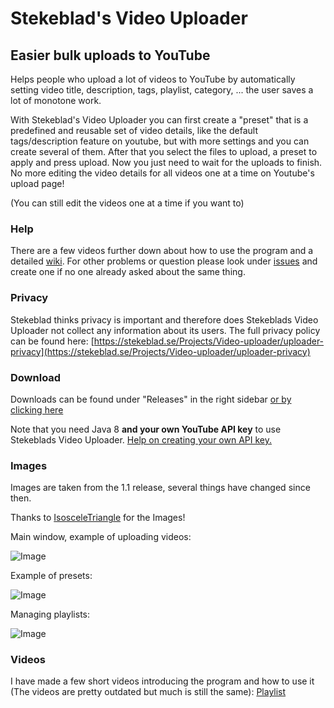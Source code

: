 # Stekeblad's Video Uploader

## Easier bulk uploads to YouTube
Helps people who upload a lot of videos to YouTube by automatically
setting video title, description, tags, playlist,
category, ... the user saves a lot of monotone work.

With Stekeblad's Video Uploader you can first create a "preset"
that is a predefined and reusable set of video details, like the default
tags/description feature on youtube, but with more settings and you can create several of them.
After that you select the files to upload, a preset to apply and press upload.
Now you just need to wait for the uploads to finish. No more editing the
video details for all videos one at a time on Youtube's upload page!

(You can still edit the videos one at a time if you want to)

### Help
There are a few videos further down about how to use the program and a
detailed
[wiki](https://github.com/Stekeblad/Stekeblads-Video-Uploader/wiki)<!-- @IGNORE PREVIOUS: link -->.
For other problems or question please look under
[issues](https://github.com/Stekeblad/Stekeblads-Video-Uploader/issues)
and create one if no one already asked about the same thing.

### Privacy
Stekeblad thinks privacy is important and therefore does Stekeblads
Video Uploader not collect any information about its users. The full
privacy policy can be found here:
[https://stekeblad.se/Projects/Video-uploader/uploader-privacy](https://stekeblad.se/Projects/Video-uploader/uploader-privacy)

### Download
Downloads can be found under "Releases" in the right sidebar
[or by clicking here](https://github.com/Stekeblad/Stekeblads-Video-Uploader/releases)

Note that you need Java 8 **and your own YouTube API key** to use
Stekeblads Video Uploader.
[Help on creating your own API key.](https://github.com/Stekeblad/Stekeblads-Video-Uploader/wiki/Personal-API-key)<!-- @IGNORE PREVIOUS: link -->

### Images
Images are taken from the 1.1 release, several things have changed since
then.

Thanks to [IsosceleTriangle](https://www.twitch.tv/isosceletriangle) for the Images!

Main window, example of uploading videos:

![Image](https://drive.google.com/uc?export=download&id=1k0d8u9IL7XNiMG3pyNAZC_-3JvZ_L4si)

Example of presets:

![Image](https://drive.google.com/uc?export=download&id=1hF091bMMy2OfTUaXSjENhwGEzSWBZU85)

Managing playlists:

![Image](https://drive.google.com/uc?export=download&id=12sL1dRCQKD3zm8Vx1lvotoq8U9zfPiN9)


### Videos
I have made a few short videos introducing the program and how to use it
(The videos are pretty outdated but much is still the same):
[Playlist](https://www.youtube.com/playlist?list=PLAA2832YwTI9mddiWDeZ_RDnIjaBa8dP-)

